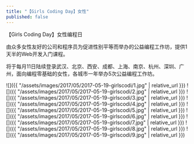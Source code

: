```yaml
---
title: "【Girls Coding Day】女性"
published: false
---
```

【Girls Coding Day】女性编程日

由众多女性友好的公司和程序员为促进性别平等而举办的公益编程工作坊，提供1天半的Web开发入门课程。

将于每月11日陆续登录武汉、北京、西安、成都、上海、南京、杭州、深圳、广州，面向编程零基础的女性，各城市一年举办5次公益编程工作坊。



![]({{ "/assets/images/2017/05/2017-05-19-girlscodi/1.jpg" | relative_url }})
![]({{ "/assets/images/2017/05/2017-05-19-girlscodi/2.jpg" | relative_url }})
![]({{ "/assets/images/2017/05/2017-05-19-girlscodi/3.jpg" | relative_url }})
![]({{ "/assets/images/2017/05/2017-05-19-girlscodi/4.jpg" | relative_url }})
![]({{ "/assets/images/2017/05/2017-05-19-girlscodi/5.jpg" | relative_url }})
![]({{ "/assets/images/2017/05/2017-05-19-girlscodi/6.jpg" | relative_url }})
![]({{ "/assets/images/2017/05/2017-05-19-girlscodi/7.jpg" | relative_url }})
![]({{ "/assets/images/2017/05/2017-05-19-girlscodi/8.jpg" | relative_url }})
![]({{ "/assets/images/2017/05/2017-05-19-girlscodi/9.jpg" | relative_url }})
